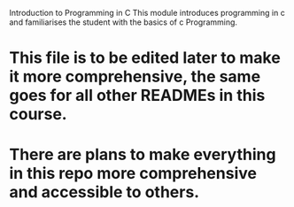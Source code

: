 Introduction to Programming in C
This module introduces programming in c and familiarises the student with the basics of c Programming.

# This file is to be edited later to make it more comprehensive, the same goes for all other READMEs in this course.
# There are plans to make everything in this repo more comprehensive and accessible to others.
